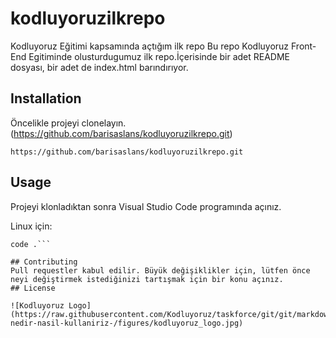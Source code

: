 # kodluyoruzilkrepo
Kodluyoruz Eğitimi kapsamında açtığım ilk repo
 Bu repo Kodluyoruz Front-End Egitiminde olusturdugumuz ilk repo.İçerisinde bir adet README dosyası, bir adet de index.html barındırıyor.
## Installation
Öncelikle projeyi clonelayın.
(https://github.com/barisaslans/kodluyoruzilkrepo.git)

```https://github.com/barisaslans/kodluyoruzilkrepo.git```

## Usage
Projeyi klonladıktan sonra Visual Studio Code programında açınız.

Linux için:
```cd kodluyoruzilkrepo
code .```

## Contributing
Pull requestler kabul edilir. Büyük değişiklikler için, lütfen önce neyi değiştirmek istediğinizi tartışmak için bir konu açınız.
## License

![Kodluyoruz Logo](https://raw.githubusercontent.com/Kodluyoruz/taskforce/git/git/markdown-nedir-nasil-kullaniriz-/figures/kodluyoruz_logo.jpg)

